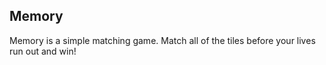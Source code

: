 ## Memory

Memory is a simple matching game. Match all of the tiles before your lives
run out and win!

